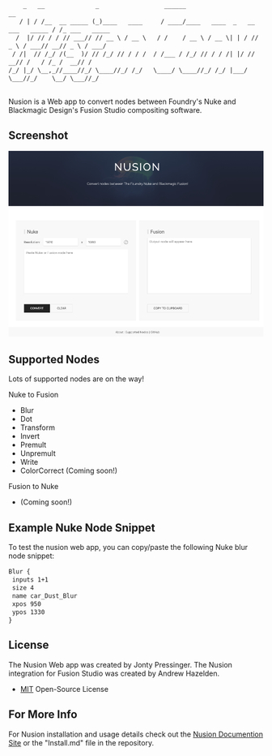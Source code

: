 ``` 
    _   __              _                  ______                                 __             
   / | / /__  __ _____ (_)____   ____     / ____/____   ____  _   __ ___   _____ / /_ ___   _____
  /  |/ // / / // ___// // __ \ / __ \   / /    / __ \ / __ \| | / // _ \ / ___// __// _ \ / ___/
 / /|  // /_/ /(__  )/ // /_/ // / / /  / /___ / /_/ // / / /| |/ //  __// /   / /_ /  __// /    
/_/ |_/ \__,_//____//_/ \____//_/ /_/   \____/ \____//_/ /_/ |___/ \___//_/    \__/ \___//_/     
                                                                                                
```

Nusion is a Web app to convert nodes between Foundry's Nuke and Blackmagic Design's Fusion Studio compositing software.

## Screenshot

![Webapp](docs/images/screenshot.png)

## Supported Nodes
Lots of supported nodes are on the way!

Nuke to Fusion

- Blur
- Dot
- Transform
- Invert
- Premult
- Unpremult
- Write
- ColorCorrect (Coming soon!)

Fusion to Nuke

- (Coming soon!)

## Example Nuke Node Snippet

To test the nusion web app, you can copy/paste the following Nuke blur node snippet:

    Blur {
     inputs 1+1
     size 4
     name car_Dust_Blur
     xpos 950
     ypos 1330
    }

## License

The Nusion Web app was created by Jonty Pressinger. The Nusion integration for Fusion Studio was created by Andrew Hazelden.

- [MIT](https://choosealicense.com/licenses/mit/) Open-Source License


## For More Info

For Nusion installation and usage details check out the [Nusion Documention Site](https://andrewhazelden.github.io/NusionConverter/) or the "Install.md" file in the repository.
